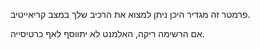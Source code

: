 פרמטר זה מגדיר היכן ניתן למצוא את הרכיב שלך במצב קריאייטיב.

אם הרשימה ריקה, האלמנט לא יתווסף לאף כרטיסייה.